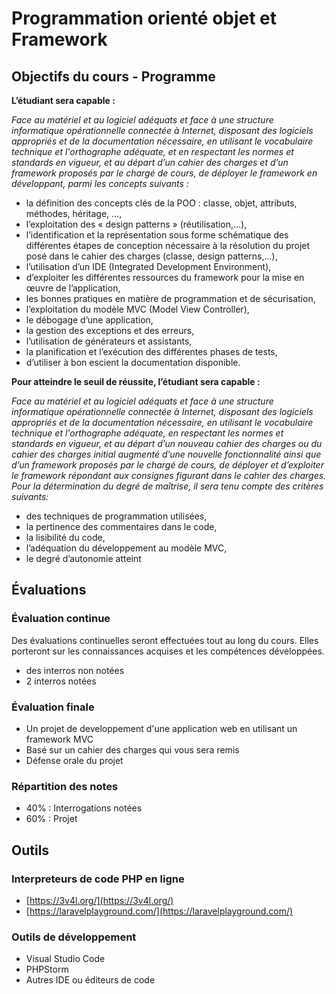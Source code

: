 # Programmation orienté objet et Framework

## Objectifs du cours - Programme

**L’étudiant sera capable :**

_Face au matériel et au logiciel adéquats et face à une structure informatique opérationnelle connectée à Internet, disposant des logiciels appropriés et de la documentation nécessaire, en
utilisant le vocabulaire technique et l'orthographe adéquate, et en respectant les normes et standards en vigueur, et au départ d’un cahier des charges et d’un framework proposés par le chargé de cours, de déployer le framework en développant, parmi les concepts suivants :_

- la définition des concepts clés de la POO : classe, objet, attributs, méthodes, héritage, …,
- l’exploitation des « design patterns » (réutilisation,…),
- l’identification et la représentation sous forme schématique des différentes étapes de conception nécessaire à la résolution du projet posé dans le cahier des charges (classe,
  design patterns,…),
- l’utilisation d’un IDE (Integrated Development Environment),
- d’exploiter les différentes ressources du framework pour la mise en œuvre de l’application,
- les bonnes pratiques en matière de programmation et de sécurisation,
- l’exploitation du modèle MVC (Model View Controller),
- le débogage d’une application,
- la gestion des exceptions et des erreurs,
- l’utilisation de générateurs et assistants,
- la planification et l’exécution des différentes phases de tests,
- d’utiliser à bon escient la documentation disponible.

**Pour atteindre le seuil de réussite, l’étudiant sera capable :**

_Face au matériel et au logiciel adéquats et face à une structure informatique opérationnelle connectée à Internet, disposant des logiciels appropriés et de
la documentation nécessaire, en utilisant le vocabulaire technique et l'orthographe adéquate, en respectant les normes et standards en vigueur,
et au départ d’un nouveau cahier des charges ou du cahier des charges initial augmenté d’une nouvelle fonctionnalité ainsi que d’un framework
proposés par le chargé de cours, de déployer et d’exploiter le framework répondant aux consignes figurant dans le cahier des charges.
Pour la détermination du degré de maîtrise, il sera tenu compte des critères suivants:_

- des techniques de programmation utilisées,
- la pertinence des commentaires dans le code,
- la lisibilité du code,
- l’adéquation du développement au modèle MVC,
- le degré d’autonomie atteint

## Évaluations

### Évaluation continue
Des évaluations continuelles seront effectuées tout au long du cours. Elles porteront sur les connaissances acquises et les compétences développées.
 - des interros non notées
 - 2 interros notées
### Évaluation finale
 - Un projet de developpement d'une application web en utilisant un framework MVC
 - Basé sur un cahier des charges qui vous sera remis
 - Défense orale du projet

### Répartition des notes
 - 40% : Interrogations notées
 - 60% : Projet

## Outils

### Interpreteurs de code PHP en ligne

- [https://3v4l.org/](https://3v4l.org/)
- [https://laravelplayground.com/](https://laravelplayground.com/)

### Outils de développement

- Visual Studio Code
- PHPStorm
- Autres IDE ou éditeurs de code
